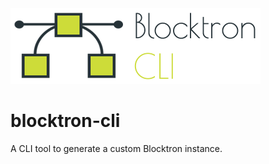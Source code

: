 <img src="logo.png" width="400">

# blocktron-cli
A CLI tool to generate a custom Blocktron instance.
